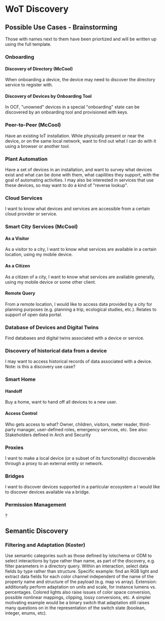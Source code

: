 # WoT Discovery

## Possible Use Cases - Brainstorming

Those with names next to them have been priortized and will be written up using the full template.

### Onboarding 

#### Discovery of Directory (McCool)
When onboarding a device, the device may need to discover the directory service to register with.

#### Discovery of Devices by Onboarding Tool
In OCF, "unowned" devices in a special "onboarding" state can be discovered by an onboarding tool and provisioned with keys.

### Peer-to-Peer (McCool)
Have an existing IoT installation.  While physically present or near the device, or on the same local network, 
want to find out what I can do with it using a browser or another tool.

### Plant Automation
Have a set of devices in an installation, and want to survey what devices exist and what can be done with them,
what capilities they support, with the goal of automating activities.
I may also be interested in services that use these devices, so may want to do a kind of "reverse lookup".

### Cloud Services
I want to know what devices and services are accessible from a certain cloud provider or service.

### Smart City Services (McCool)

#### As a Visitor
As a visitor to a city, I want to know what services are available in a certain location, using my mobile device.

#### As a Citizen
As a citizen of a city, I want to know what services are available generally, using my mobile device or some other client.

#### Remote Query
From a remote location, I would like to access data provided by a city for planning purposes (e.g. planning a trip,
ecological studies, etc.).  Relates to support of open data portal.

### Database of Devices and Digital Twins
Find databases and digital twins associated with a device or service.

### Discovery of historical data from a device
I may want to access historical records of data associated with a device.
Note: is this a discovery use case?

### Smart Home

#### Handoff
Buy a home, want to hand off all devices to a new user.

#### Access Control
Who gets access to what?
Owner, children, visitors, meter reader, third-party manager, user-defined roles, emergency services, etc.
See also: Stakeholders defined in Arch and Security

### Proxies
I want to make a local device (or a subset of its functionality) discoverable through a proxy to an external entity or network.

### Bridges
I want to discover devices supported in a particular ecosystem a I would like to discover devices available via a bridge.

### Permission Management
?

## Semantic Discovery

### Filtering and Adaptation (Koster)
Use semantic categories such as those defined by iotschema or ODM to select interactions by type rather than name,
as part of the discovery, e.g. filter parameters in a directory query.
Within an interaction, select data fields by type rather than structure.
Specific example: find an RGB light and extract data fields for each color channel
independent of the name of the property name and structure of the payload (e.g. map vs array).
Extension: additionally perform adaptation on units and scale, for instance lumens vs. percentages.
Colored lights also raise issues of color space conversion, possible nonlinear mappings, clipping, lossy conversions, etc.
A simpler motivating example would be a binary switch that adaptation still raises many questions on in the representation
of the switch state (boolean, integer, enums, etc).

